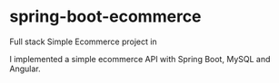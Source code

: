 # spring-boot-ecommerce
Full stack Simple Ecommerce project in 

I implemented a simple ecommerce API with Spring Boot, MySQL and Angular.
